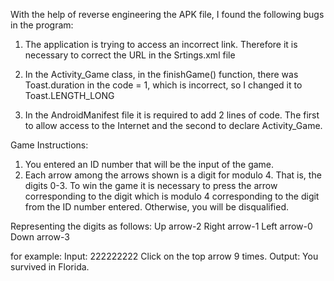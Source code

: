 With the help of reverse engineering the APK file, I found the following bugs in the program:

1. The application is trying to access an incorrect link. Therefore it is necessary to correct the URL in the Srtings.xml file

2. In the Activity_Game class, in the finishGame() function, there was Toast.duration in the code = 1, which is incorrect, so I changed it to Toast.LENGTH_LONG

3. In the AndroidManifest file it is required to add 2 lines of code. The first to allow access to the Internet and the second to declare Activity_Game.

Game Instructions:
1. You entered an ID number that will be the input of the game.
2. Each arrow among the arrows shown is a digit for modulo 4. That is, the digits 0-3. To win the game it is necessary to press the arrow corresponding to the digit which is modulo 4 corresponding to the digit from the ID number entered. Otherwise, you will be disqualified.

Representing the digits as follows:
Up arrow-2
Right arrow-1
Left arrow-0
Down arrow-3

for example:
Input: 222222222
Click on the top arrow 9 times.
Output: You survived in Florida.
